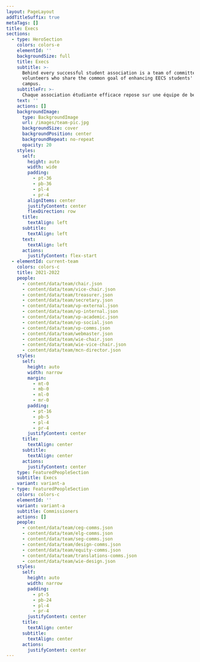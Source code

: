 ```yaml
---
layout: PageLayout
addTitleSuffix: true
metaTags: []
title: Execs
sections:
  - type: HeroSection
    colors: colors-e
    elementId: ''
    backgroundSize: full
    title: Execs
    subtitle: >-
      Behind every successful student association is a team of committed
      volunteers who share the common goal of enhancing EECS students' life on
      campus.
    subtitleFr: >-
      Chaque association étudiante efficace repose sur une équipe de bénévoles engagés qui partagent l'objectif commun d'améliorer la vie des étudiants EECS sur le campus.
    text: ''
    actions: []
    backgroundImage:
      type: BackgroundImage
      url: /images/team-pic.jpg
      backgroundSize: cover
      backgroundPosition: center
      backgroundRepeat: no-repeat
      opacity: 20
    styles:
      self:
        height: auto
        width: wide
        padding:
          - pt-36
          - pb-36
          - pl-4
          - pr-4
        alignItems: center
        justifyContent: center
        flexDirection: row
      title:
        textAlign: left
      subtitle:
        textAlign: left
      text:
        textAlign: left
      actions:
        justifyContent: flex-start
  - elementId: current-team
    colors: colors-c
    title: 2021-2022
    people:
      - content/data/team/chair.json
      - content/data/team/vice-chair.json
      - content/data/team/treasurer.json
      - content/data/team/secretary.json
      - content/data/team/vp-external.json
      - content/data/team/vp-internal.json
      - content/data/team/vp-academic.json
      - content/data/team/vp-social.json
      - content/data/team/vp-comms.json
      - content/data/team/webmaster.json
      - content/data/team/wie-chair.json
      - content/data/team/wie-vice-chair.json
      - content/data/team/mcn-director.json
    styles:
      self:
        height: auto
        width: narrow
        margin:
          - mt-0
          - mb-0
          - ml-0
          - mr-0
        padding:
          - pt-16
          - pb-5
          - pl-4
          - pr-4
        justifyContent: center
      title:
        textAlign: center
      subtitle:
        textAlign: center
      actions:
        justifyContent: center
    type: FeaturedPeopleSection
    subtitle: Execs
    variant: variant-a
  - type: FeaturedPeopleSection
    colors: colors-c
    elementId: ''
    variant: variant-a
    subtitle: Commissioners
    actions: []
    people:
      - content/data/team/ceg-comms.json
      - content/data/team/elg-comms.json
      - content/data/team/seg-comms.json
      - content/data/team/design-comms.json
      - content/data/team/equity-comms.json
      - content/data/team/translations-comms.json
      - content/data/team/wie-design.json
    styles:
      self:
        height: auto
        width: narrow
        padding:
          - pt-5
          - pb-24
          - pl-4
          - pr-4
        justifyContent: center
      title:
        textAlign: center
      subtitle:
        textAlign: center
      actions:
        justifyContent: center
---
```

